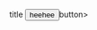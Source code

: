 <!DOCTYPE html>
<html>
<head>
  <title> Button Link </title>title
</head>
<body>
<button onclick="document.location='bit.ly/infmapi'" >heehee</button>button>

</body>
</html>
